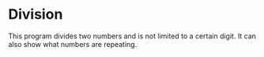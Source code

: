 # Division
This program divides two numbers and is not limited to a certain digit. It can also show what numbers are repeating.
